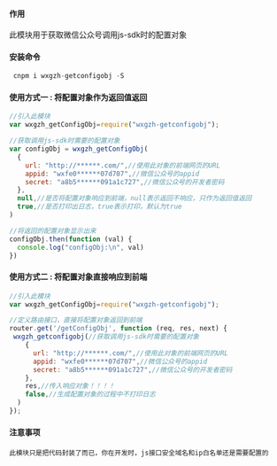 #### 作用

此模块用于获取微信公众号调用js-sdk时的配置对象

#### 安装命令
``` javascript
 cnpm i wxgzh-getconfigobj -S
```
#### 使用方式一 : 将配置对象作为返回值返回
``` javascript
//引入此模块
var wxgzh_getConfigObj=require("wxgzh-getconfigobj");

//获取调用js-sdk时需要的配置对象
var configObj = wxgzh_getConfigObj(
  {
    url: "http://******.com/",//使用此对象的前端网页的URL
    appid: "wxfe0******07d707",//微信公众号的appid
    secret: "a8b5******091a1c727",//微信公众号的开发者密码
  },
  null,//是否将配置对象响应到前端，null表示返回不响应，只作为返回值返回
  true,//是否打印出日志，true表示打印，默认为true
)

//将返回的配置对象显示出来
configObj.then(function (val) {
  console.log("configObj:\n", val)
})
```
#### 使用方式二 : 将配置对象直接响应到前端
``` javascript
//引入此模块
var wxgzh_getConfigObj=require("wxgzh-getconfigobj");

//定义路由接口，直接将配置对象返回到前端
router.get('/getConfigObj', function (req, res, next) {
 wxgzh_getconfigobj(//获取调用js-sdk时需要的配置对象
    {
      url: "http://******.com/",//使用此对象的前端网页的URL
      appid: "wxfe0******07d707",//微信公众号的appid
      secret: "a8b5******091a1c727",//微信公众号的开发者密码
    },
    res,//传入响应对象！！！！
    false,//生成配置对象的过程中不打印日志
  )
});

```

#### 注意事项

    此模块只是把代码封装了而已，你在开发时，js接口安全域名和ip白名单还是需要配置的
